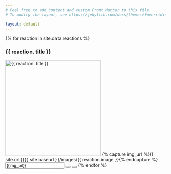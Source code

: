 ```yaml
---
# Feel free to add content and custom Front Matter to this file.
# To modify the layout, see https://jekyllrb.com/docs/themes/#overriding-theme-defaults

layout: default
---
```


 {% for reaction in site.data.reactions %}
 
### {{ reaction. title }}  
 
 <img src="{{ site.baseurl }}/images/{{ reaction.image }}" title="{{ reaction. title }}" alt="{{ reaction. title }}" width=300>
  {% capture  img_url %}{{ site.url }}{{ site.baseurl }}/images/{{ reaction.image }}{% endcapture %}
  <input class="urlshow" type="text" readonly="true" data-clipboard-text="{{img_url}}" value="{{img_url}}">
  <button title="Copy link" onclick="navigator.clipboard.writeText('{{img_url}}')"><i class="fas fa-link"></i></button>
  <button title="Copy image" onclick="navigator.clipboard.writeText('{{img_url}}')"><i class="fas fa-copy"></i></button>
 {% endfor %}